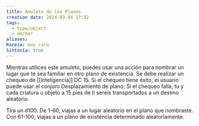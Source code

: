 ```yaml
---
title: Amuleto de los Planos
creation date: 2024-03-04 17:52
tags:
  - type/object
  - om/mar
aliases: 
Rareza: muy raro
Sintonía: true
---
```

Mientras utilices este amuleto, puedes usar una acción para nombrar un lugar que te sea familiar en otro plano de existencia. Se debe realizar un chequeo de [[Inteligencia]] DC 15.
Si el chequeo tiene éxito, el usuario puede usar el conjuro Desplazamiento de plano. Si el chequeo falla, tu y cada criatura u objeto a 15 pies de ti seréis transportados a un destino
aleatorio.

Tira un d100. De 1-60, viajas a un lugar aleatorio en el plano que nombraste. Con 61-100, viajas a un plano de existencia determinado aleatoriamente.